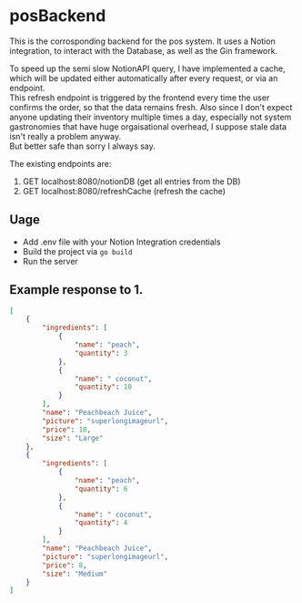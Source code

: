 # posBackend
This is the corrosponding backend for the pos system. 
It uses a Notion integration, to interact with the Database, as well as the Gin framework.

To speed up the semi slow NotionAPI query, I have implemented a cache, which will be updated either automatically after every request, or via an endpoint. <br>
This refresh endpoint is triggered by the frontend every time the user confirms the order, so that the data remains fresh. Also since I don't expect anyone updating their inventory multiple times a day, especially not system gastronomies that have huge orgaisational overhead, I suppose stale data isn't really a problem anyway. <br>
But better safe than sorry I always say.

The existing endpoints are:
1. GET localhost:8080/notionDB (get all entries from the DB)
2. GET localhost:8080/refreshCache (refresh the cache)

## Uage 
- Add .env file with your Notion Integration credentials
- Build the project via `go build`
- Run the server

## Example response to 1.
```json
[
    {
        "ingredients": [
            {
                "name": "peach",
                "quantity": 3
            },
            {
                "name": " coconut",
                "quantity": 10
            }
        ],
        "name": "Peachbeach Juice",
        "picture": "superlongimageurl",
        "price": 10,
        "size": "Large"
    },
    {
        "ingredients": [
            {
                "name": "peach",
                "quantity": 6
            },
            {
                "name": " coconut",
                "quantity": 4
            }
        ],
        "name": "Peachbeach Juice",
        "picture": "superlongimageurl",
        "price": 8,
        "size": "Medium"
    }
]
```
